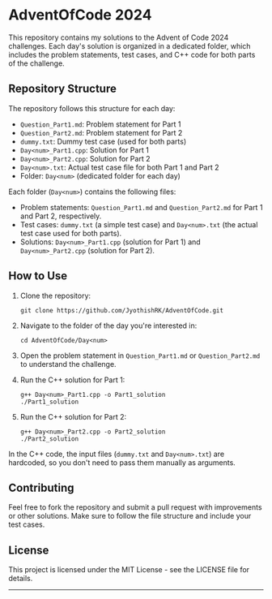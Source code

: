 # AdventOfCode 2024

This repository contains my solutions to the Advent of Code 2024 challenges. Each day's solution is organized in a dedicated folder, which includes the problem statements, test cases, and C++ code for both parts of the challenge.

## Repository Structure

The repository follows this structure for each day:

- `Question_Part1.md`: Problem statement for Part 1
- `Question_Part2.md`: Problem statement for Part 2
- `dummy.txt`: Dummy test case (used for both parts)
- `Day<num>_Part1.cpp`: Solution for Part 1
- `Day<num>_Part2.cpp`: Solution for Part 2
- `Day<num>.txt`: Actual test case file for both Part 1 and Part 2
- Folder: `Day<num>` (dedicated folder for each day)

Each folder (`Day<num>`) contains the following files:
- Problem statements: `Question_Part1.md` and `Question_Part2.md` for Part 1 and Part 2, respectively.
- Test cases: `dummy.txt` (a simple test case) and `Day<num>.txt` (the actual test case used for both parts).
- Solutions: `Day<num>_Part1.cpp` (solution for Part 1) and `Day<num>_Part2.cpp` (solution for Part 2).

## How to Use

1. Clone the repository:
   ```
   git clone https://github.com/JyothishRK/AdventOfCode.git
   ```

2. Navigate to the folder of the day you're interested in:
   ```
   cd AdventOfCode/Day<num>
   ```

3. Open the problem statement in `Question_Part1.md` or `Question_Part2.md` to understand the challenge.

4. Run the C++ solution for Part 1:
   ```
   g++ Day<num>_Part1.cpp -o Part1_solution
   ./Part1_solution
   ```

5. Run the C++ solution for Part 2:
   ```
   g++ Day<num>_Part2.cpp -o Part2_solution
   ./Part2_solution
   ```

In the C++ code, the input files (`dummy.txt` and `Day<num>.txt`) are hardcoded, so you don't need to pass them manually as arguments.

## Contributing

Feel free to fork the repository and submit a pull request with improvements or other solutions. Make sure to follow the file structure and include your test cases.

## License

This project is licensed under the MIT License - see the LICENSE file for details.

---
